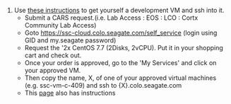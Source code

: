 1. Use [these instructions](https://seagatetechnology-my.sharepoint.com/:w:/g/personal/trent_geerdes_seagate_com/EVmAOIGpAftLvKeA0BmmTtABVCGMZUBiVZCat4qLXniSsg?e=uBt3x6) to get yourself a development VM and ssh into it.
   - Submit a CARS request.(i.e. Lab Access : EOS : LCO : Cortx Community Lab Access)
   - Goto https://ssc-cloud.colo.seagate.com/self_service (login using GID and my.seagate password)
   - Request the '2x CentOS 7.7 (2Disks, 2vCPU).  Put it in your shopping cart and check out.
   - Once your order is approved, go to the 'My Services' and click on your approved VM.
   - Then copy the name, X, of one of your approved virtual machines (e.g. ssc-vm-c-409) and ssh to {X}.colo.seagate.com
   - This [page](https://seagatetechnology.sharepoint.com/sites/EOS.Lab/SitePages/Home.aspx) also has instructions
